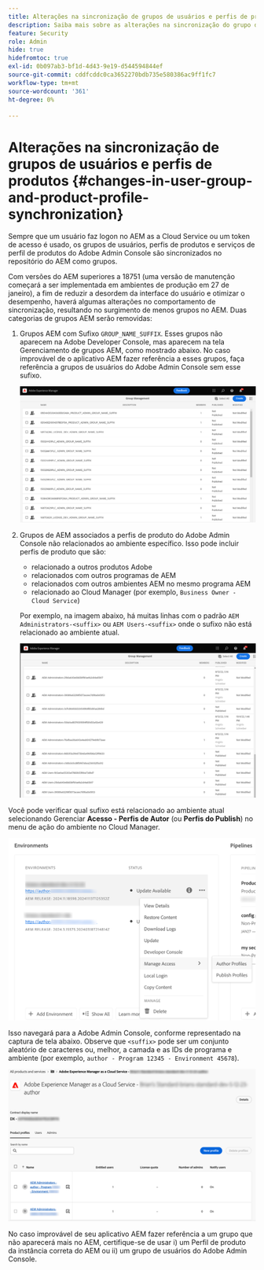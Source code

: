 ```yaml
---
title: Alterações na sincronização de grupos de usuários e perfis de produtos
description: Saiba mais sobre as alterações na sincronização do grupo de usuários e do perfil de produto que chegam ao AEM as a Cloud Service
feature: Security
role: Admin
hide: true
hidefromtoc: true
exl-id: 0b097ab3-bf1d-4d43-9e19-d544594844ef
source-git-commit: cddfcddc0ca3652270bdb735e580386ac9ff1fc7
workflow-type: tm+mt
source-wordcount: '361'
ht-degree: 0%

---
```


# Alterações na sincronização de grupos de usuários e perfis de produtos {#changes-in-user-group-and-product-profile-synchronization}

Sempre que um usuário faz logon no AEM as a Cloud Service ou um token de acesso é usado, os grupos de usuários, perfis de produtos e serviços de perfil de produtos do Adobe Admin Console são sincronizados no repositório do AEM como grupos.

Com versões do AEM superiores a 18751 (uma versão de manutenção começará a ser implementada em ambientes de produção em 27 de janeiro), a fim de reduzir a desordem da interface do usuário e otimizar o desempenho, haverá algumas alterações no comportamento de sincronização, resultando no surgimento de menos grupos no AEM. Duas categorias de grupos AEM serão removidas:

1. Grupos AEM com Sufixo `GROUP_NAME_SUFFIX`. Esses grupos não aparecem na Adobe Developer Console, mas aparecem na tela Gerenciamento de grupos AEM, como mostrado abaixo. No caso improvável de o aplicativo AEM fazer referência a esses grupos, faça referência a grupos de usuários do Adobe Admin Console sem esse sufixo.

   ![Grupos removidos 1](/help/security/assets/removed-groups-1.png)

1. Grupos de AEM associados a perfis de produto do Adobe Admin Console não relacionados ao ambiente específico. Isso pode incluir perfis de produto que são:

   * relacionado a outros produtos Adobe
   * relacionados com outros programas de AEM
   * relacionados com outros ambientes AEM no mesmo programa AEM
   * relacionado ao Cloud Manager (por exemplo, `Business Owner - Cloud Service`)

   Por exemplo, na imagem abaixo, há muitas linhas com o padrão `AEM Administrators-<suffix>` ou `AEM Users-<suffix>` onde o sufixo não está relacionado ao ambiente atual.

   ![Grupos removidos 2](/help/security/assets/removed-groups-2.png)

Você pode verificar qual sufixo está relacionado ao ambiente atual selecionando Gerenciar **Acesso - Perfis de Autor** (ou **Perfis do Publish**) no menu de ação do ambiente no Cloud Manager.

![Verificar sufixos](/help/security/assets/suffix-check.png)

Isso navegará para a Adobe Admin Console, conforme representado na captura de tela abaixo. Observe que `<suffix>` pode ser um conjunto aleatório de caracteres ou, melhor, a camada e as IDs de programa e ambiente (por exemplo, `author - Program 12345 - Environment 45678`).

![Sufixos no Admin Console](/help/security/assets/admin-console-profile-suffixes.png)

No caso improvável de seu aplicativo AEM fazer referência a um grupo que não aparecerá mais no AEM, certifique-se de usar i) um Perfil de produto da instância correta do AEM ou ii) um grupo de usuários do Adobe Admin Console.

